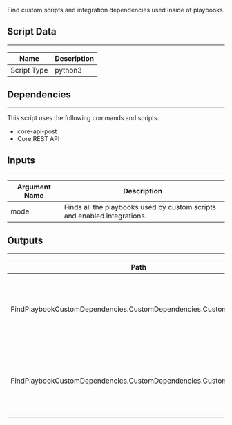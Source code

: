 Find custom scripts and integration dependencies used inside of playbooks.

## Script Data

---

| **Name** | **Description** |
| --- | --- |
| Script Type | python3 |

## Dependencies

---
This script uses the following commands and scripts.

* core-api-post
* Core REST API
  
## Inputs

---

| **Argument Name** | **Description** |
| --- | --- |
| mode | Finds all the playbooks used by custom scripts and enabled integrations. |

## Outputs

---

| **Path** | **Description** | **Type** |
| --- | --- | --- |
| FindPlaybookCustomDependencies.CustomDependencies.CustomScripts | Context Path for the outputs of the playbooks using a custom script | Unknown |
| FindPlaybookCustomDependencies.CustomDependencies.CustomIntegrations | Context Path for the outputs of the playbooks using a custom integrations | Unknown |
